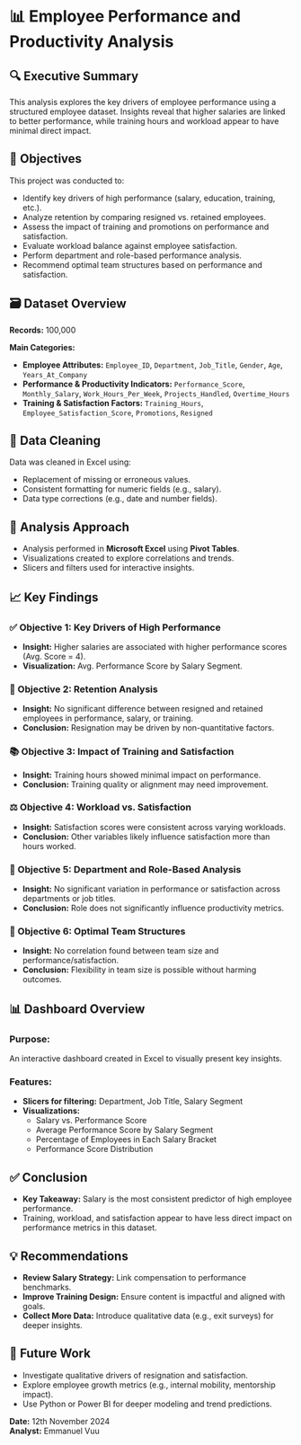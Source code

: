 # 📊 Employee Performance and Productivity Analysis

## 🔍 Executive Summary

This analysis explores the key drivers of employee performance using a structured employee dataset. Insights reveal that higher salaries are linked to better performance, while training hours and workload appear to have minimal direct impact.

## 🎯 Objectives

This project was conducted to:
- Identify key drivers of high performance (salary, education, training, etc.).
- Analyze retention by comparing resigned vs. retained employees.
- Assess the impact of training and promotions on performance and satisfaction.
- Evaluate workload balance against employee satisfaction.
- Perform department and role-based performance analysis.
- Recommend optimal team structures based on performance and satisfaction.

## 🗃️ Dataset Overview

**Records:** 100,000  

**Main Categories:**
- **Employee Attributes:** `Employee_ID`, `Department`, `Job_Title`, `Gender`, `Age`, `Years_At_Company`
- **Performance & Productivity Indicators:** `Performance_Score`, `Monthly_Salary`, `Work_Hours_Per_Week`, `Projects_Handled`, `Overtime_Hours`
- **Training & Satisfaction Factors:** `Training_Hours`, `Employee_Satisfaction_Score`, `Promotions`, `Resigned`

## 🧹 Data Cleaning

Data was cleaned in Excel using:
- Replacement of missing or erroneous values.
- Consistent formatting for numeric fields (e.g., salary).
- Data type corrections (e.g., date and number fields).

## 🧪 Analysis Approach

- Analysis performed in **Microsoft Excel** using **Pivot Tables**.
- Visualizations created to explore correlations and trends.
- Slicers and filters used for interactive insights.

## 📈 Key Findings

### ✅ Objective 1: Key Drivers of High Performance
- **Insight:** Higher salaries are associated with higher performance scores (Avg. Score = 4).
- **Visualization:** Avg. Performance Score by Salary Segment.

### 🔄 Objective 2: Retention Analysis
- **Insight:** No significant difference between resigned and retained employees in performance, salary, or training.
- **Conclusion:** Resignation may be driven by non-quantitative factors.

### 📚 Objective 3: Impact of Training and Satisfaction
- **Insight:** Training hours showed minimal impact on performance.
- **Conclusion:** Training quality or alignment may need improvement.

### ⚖️ Objective 4: Workload vs. Satisfaction
- **Insight:** Satisfaction scores were consistent across varying workloads.
- **Conclusion:** Other variables likely influence satisfaction more than hours worked.

### 🏢 Objective 5: Department and Role-Based Analysis
- **Insight:** No significant variation in performance or satisfaction across departments or job titles.
- **Conclusion:** Role does not significantly influence productivity metrics.

### 👥 Objective 6: Optimal Team Structures
- **Insight:** No correlation found between team size and performance/satisfaction.
- **Conclusion:** Flexibility in team size is possible without harming outcomes.

## 📊 Dashboard Overview

### **Purpose:**
An interactive dashboard created in Excel to visually present key insights.

### **Features:**
- **Slicers for filtering:** Department, Job Title, Salary Segment
- **Visualizations:**
  - Salary vs. Performance Score
  - Average Performance Score by Salary Segment
  - Percentage of Employees in Each Salary Bracket
  - Performance Score Distribution

## ✅ Conclusion

- **Key Takeaway:** Salary is the most consistent predictor of high employee performance.
- Training, workload, and satisfaction appear to have less direct impact on performance metrics in this dataset.

## 💡 Recommendations

- **Review Salary Strategy:** Link compensation to performance benchmarks.
- **Improve Training Design:** Ensure content is impactful and aligned with goals.
- **Collect More Data:** Introduce qualitative data (e.g., exit surveys) for deeper insights.

## 🔭 Future Work

- Investigate qualitative drivers of resignation and satisfaction.
- Explore employee growth metrics (e.g., internal mobility, mentorship impact).
- Use Python or Power BI for deeper modeling and trend predictions.

**Date:** 12th November 2024  
**Analyst:** Emmanuel Vuu
